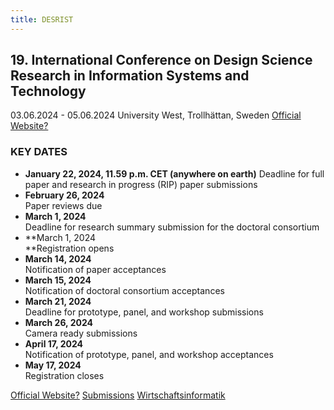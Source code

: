 ```yaml
---
title: DESRIST
---
```


## 19. International Conference on Design Science Research in Information Systems and Technology

03.06.2024 - 05.06.2024
University West, Trollhättan, Sweden
[Official Website?](https://www.hv.se/om-oss/event-och-konferenser/desrist-2024/)
### KEY DATES

- **January 22, 2024, 11.59 p.m. CET (anywhere on earth)**
	Deadline for full paper and research in progress (RIP) paper submissions
- **February 26, 2024**  
    Paper reviews due
- **March 1, 2024**  
    Deadline for research summary submission for the doctoral consortium
- **March 1, 2024  
    **Registration opens
- **March 14, 2024**  
    Notification of paper acceptances
- **March 15, 2024**  
    Notification of doctoral consortium acceptances
- **March 21, 2024**  
    Deadline for prototype, panel, and workshop submissions
- **March 26, 2024**  
    Camera ready submissions
- **April 17, 2024**  
    Notification of prototype, panel, and workshop acceptances
- **May 17, 2024**  
    Registration closes

[Official Website?](https://www.hv.se/om-oss/event-och-konferenser/desrist-2024/)
[Submissions](https://www.hv.se/om-oss/event-och-konferenser/desrist-2024/submissions/)
[Wirtschaftsinformatik](https://wirtschaftsinformatik.de/termine-startseite/19.-desrist-2024)

